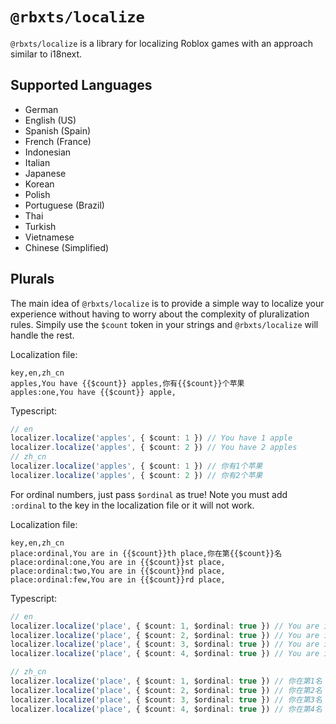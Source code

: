 # `@rbxts/localize`

`@rbxts/localize` is a library for localizing Roblox games with an approach similar to i18next.

## Supported Languages

- German
- English (US)
- Spanish (Spain)
- French (France)
- Indonesian
- Italian
- Japanese
- Korean
- Polish
- Portuguese (Brazil)
- Thai
- Turkish
- Vietnamese
- Chinese (Simplified)

## Plurals

The main idea of `@rbxts/localize` is to provide a simple way to localize your experience without
having to worry about the complexity of pluralization rules. Simpily use the `$count` token in your
strings and `@rbxts/localize` will handle the rest.

Localization file:
```csv
key,en,zh_cn
apples,You have {{$count}} apples,你有{{$count}}个苹果
apples:one,You have {{$count}} apple,
```

Typescript:
```ts
// en
localizer.localize('apples', { $count: 1 }) // You have 1 apple
localizer.localize('apples', { $count: 2 }) // You have 2 apples
// zh_cn
localizer.localize('apples', { $count: 1 }) // 你有1个苹果
localizer.localize('apples', { $count: 2 }) // 你有2个苹果
```

For ordinal numbers, just pass `$ordinal` as true! Note you must add `:ordinal` to the key in the
localization file or it will not work.

Localization file:
```csv
key,en,zh_cn
place:ordinal,You are in {{$count}}th place,你在第{{$count}}名
place:ordinal:one,You are in {{$count}}st place,
place:ordinal:two,You are in {{$count}}nd place,
place:ordinal:few,You are in {{$count}}rd place,
```

Typescript:
```ts
// en
localizer.localize('place', { $count: 1, $ordinal: true }) // You are in 1st place
localizer.localize('place', { $count: 2, $ordinal: true }) // You are in 2nd place
localizer.localize('place', { $count: 3, $ordinal: true }) // You are in 3rd place
localizer.localize('place', { $count: 4, $ordinal: true }) // You are in 4th place

// zh_cn
localizer.localize('place', { $count: 1, $ordinal: true }) // 你在第1名
localizer.localize('place', { $count: 2, $ordinal: true }) // 你在第2名
localizer.localize('place', { $count: 3, $ordinal: true }) // 你在第3名
localizer.localize('place', { $count: 4, $ordinal: true }) // 你在第4名
```
